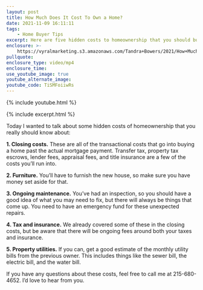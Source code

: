 ```yaml
---
layout: post
title: How Much Does It Cost To Own a Home?
date: 2021-11-09 16:11:11
tags:
    - Home Buyer Tips
excerpt: Here are five hidden costs to homeownership that you should budget for.
enclosure: >-
    https://vyralmarketing.s3.amazonaws.com/Tandra+Bowers/2021/How+Much+Does+It+Cost+To+Own+a+Home_.mp4
pullquote:
enclosure_type: video/mp4
enclosure_time:
use_youtube_image: true
youtube_alternate_image:
youtube_code: TiSMFoiiwRs
---
```

{% include youtube.html %}

{% include excerpt.html %}

Today I wanted to talk about some hidden costs of homeownership that you really should know about:

**1\. Closing costs.** These are all of the transactional costs that go into buying a home past the actual mortgage payment. Transfer tax, property tax escrows, lender fees, appraisal fees, and title insurance are a few of the costs you’ll run into.

**2\. Furniture.** You’ll have to furnish the new house, so make sure you have money set aside for that.

**3\. Ongoing maintenance.** You’ve had an inspection, so you should have a good idea of what you may need to fix, but there will always be things that come up. You need to have an emergency fund for these unexpected repairs.

**4\. Tax and insurance.** We already covered some of these in the closing costs, but be aware that there will be ongoing fees around both your taxes and insurance.

**5\. Property utilities.** If you can, get a good estimate of the monthly utility bills from the previous owner. This includes things like the sewer bill, the electric bill, and the water bill.&nbsp;

If you have any questions about these costs, feel free to call me at 215-680-4652. I’d love to hear from you.
